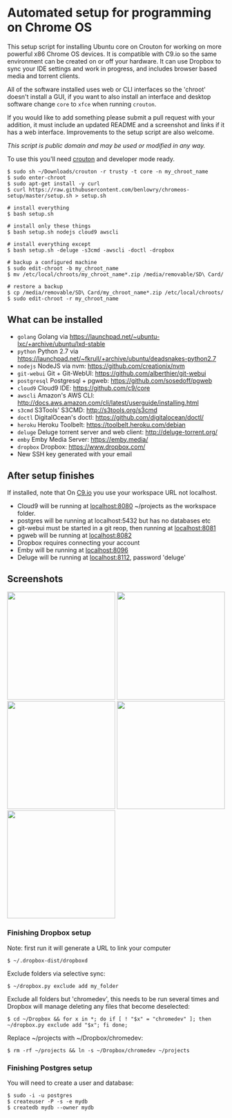 # Automated setup for programming on Chrome OS

This setup script for installing Ubuntu core on Crouton for working on more powerful x86 Chrome OS 
devices.  It is compatible with C9.io so the same environment can be created on or off your 
hardware.  It can use Dropbox to sync your IDE settings and work in progress, and includes browser
based media and torrent clients.

All of the software installed uses web or CLI interfaces so the 'chroot' doesn't install a GUI, if you
want to also install an interface and desktop software change `core` to `xfce` when running `crouton`.

If you would like to add something please submit a pull request with your addition, it must include
an updated README and a screenshot and links if it has a web interface.  Improvements to the setup
script are also welcome.

*This script is public domain and may be used or modified in any way.*

To use this you'll need [crouton](https://github.com/dnschneid/crouton) and developer mode ready.

    $ sudo sh ~/Downloads/crouton -r trusty -t core -n my_chroot_name
    $ sudo enter-chroot
    $ sudo apt-get install -y curl
    $ curl https://raw.githubusercontent.com/benlowry/chromeos-setup/master/setup.sh > setup.sh 
    
    # install everything
    $ bash setup.sh
    
    # install only these things
    $ bash setup.sh nodejs cloud9 awscli
    
    # install everything except
    $ bash setup.sh -deluge -s3cmd -awscli -doctl -dropbox
    
    # backup a configured machine
    $ sudo edit-chroot -b my_chroot_name
    $ mv /etc/local/chroots/my_chroot_name*.zip /media/removable/SD\ Card/
    
    # restore a backup
    $ cp /media/removable/SD\ Card/my_chroot_name*.zip /etc/local/chroots/
    $ sudo edit-chroot -r my_chroot_name

## What can be installed
- `golang` Golang via https://launchpad.net/~ubuntu-lxc/+archive/ubuntu/lxd-stable
- `python` Python 2.7 via https://launchpad.net/~fkrull/+archive/ubuntu/deadsnakes-python2.7
- `nodejs` NodeJS via nvm: https://github.com/creationix/nvm
- `git-webui` Git + Git-WebUI: https://github.com/alberthier/git-webui
- `postgresql` Postgresql + pgweb: https://github.com/sosedoff/pgweb
- `cloud9` Cloud9 IDE: https://github.com/c9/core
- `awscli` Amazon's  AWS CLI: http://docs.aws.amazon.com/cli/latest/userguide/installing.html
- `s3cmd` S3Tools' S3CMD: http://s3tools.org/s3cmd
- `doctl` DigitalOcean's doctl: https://github.com/digitalocean/doctl/
- `heroku` Heroku Toolbelt: https://toolbelt.heroku.com/debian
- `deluge` Deluge torrent server and web client: http://deluge-torrent.org/
- `emby` Emby Media Server: https://emby.media/
- `dropbox` Dropbox: https://www.dropbox.com/
- New SSH key generated with your email

## After setup finishes
If installed, note that On [C9.io](https://c9.io) you use your workspace URL not localhost.
- Cloud9 will be running at [localhost:8080](http://localhost:8080) ~/projects as the workspace folder.  
- postgres will be running at localhost:5432 but has no databases etc
- git-webui must be started in a git reop, then running at [localhost:8081](http://localhost:8081)
- pgweb will be running at [localhost:8082](http://localhost:8082)
- Dropbox requires connecting your account
- Emby will be running at [localhost:8096](http://localhost:8096)
- Deluge will be running at [localhost:8112](http://localhost:8112), password 'deluge'

## Screenshots
<a href='https://raw.github.com/benlowry/chromeos-setup/master/cloud9.png' title='Cloud9 - an open source IDE'><img src="https://raw.github.com/benlowry/chromeos-setup/master/cloud9.png" width="250"/></a>
<a href='https://raw.github.com/benlowry/chromeos-setup/master/pgweb.png' title='PGWeb - an open source web interface for PostgreSQL databases'><img src="https://raw.github.com/benlowry/chromeos-setup/master/pgweb.png" width="250"/></a>
<a href='https://raw.github.com/benlowry/chromeos-setup/master/gitwebui.png' title='Git WebUI - an open source web interface for git repistories.'><img src="https://raw.github.com/benlowry/chromeos-setup/master/gitwebui.png" width="250"/></a>
<a href='https://raw.github.com/benlowry/chromeos-setup/master/deluge.png' title='Deluge - an open source web server and interface for torrents'><img src="https://raw.github.com/benlowry/chromeos-setup/master/deluge.png" width="250"/></a>
<a href='https://raw.github.com/benlowry/chromeos-setup/master/emby.png' title='Emby - 
an open source media server and interface for audio/video'><img src="https://raw.github.com/benlowry/chromeos-setup/master/emby.png" width="250"/></a>
    
### Finishing Dropbox setup
Note: first run it will generate a URL to link your computer
  
    $ ~/.dropbox-dist/dropboxd
    
Exclude folders via selective sync:

    $ ~/dropbox.py exclude add my_folder
    
Exclude all folders but 'chromedev', this needs to be run
several times and Dropbox will manage deleting any files
that become deselected:
    
    $ cd ~/Dropbox && for x in *; do if [ ! "$x" = "chromedev" ]; then ~/dropbox.py exclude add "$x"; fi done;
    
Replace ~/projects with ~/Dropbox/chromedev:

    $ rm -rf ~/projects && ln -s ~/Dropbox/chromedev ~/projects

### Finishing Postgres setup
You will need to create a user and database:

    $ sudo -i -u postgres
    $ createuser -P -s -e mydb
    $ createdb mydb --owner mydb
